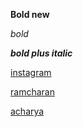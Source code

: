 **Bold new**

*bold*
 
***bold plus italic***

[instagram](https://www.google.com/search?channel=fs&client=ubuntu&q=instagram)

[ramcharan](https://images.newindianexpress.com/uploads/user/imagelibrary/2021/11/3/w900X450/Ram_Charan.jpg?w=400&dpr=2.6)

[acharya](https://akm-img-a-in.tosshub.com/indiatoday/images/story/202104/Acharya_release_postponed_Chir_1200x768.jpeg?zLFNWp1GD1cuS8FBtzf8BFF89pHsbuk.&size=1200:675)
